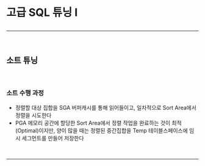 # 고급 SQL 튜닝 I
##

<hr>
<br>

## 소트 튜닝
#### 

<br>

### 소트 수행 과정
* 정렬할 대상 집합을 SGA 버퍼캐시를 통해 읽어들이고, 일차적으로 Sort Area에서 정렬을 시도한다
* PGA 메모리 공간에 할당한 Sort Area에서 정렬 작업을 완료하는 것이 최적(Optimal)이지만, 양이 많을 때는 정렬된 중간집합을 Temp 테이블스페이스에 임시 세그먼트를 만들어 저장한다

<br>
<hr>
<br>
